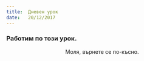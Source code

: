 ```yaml
---
title:  Дневен урок
date:   20/12/2017
---
```


### Работим по този урок.
<center>Моля, върнете се по-късно.</center>